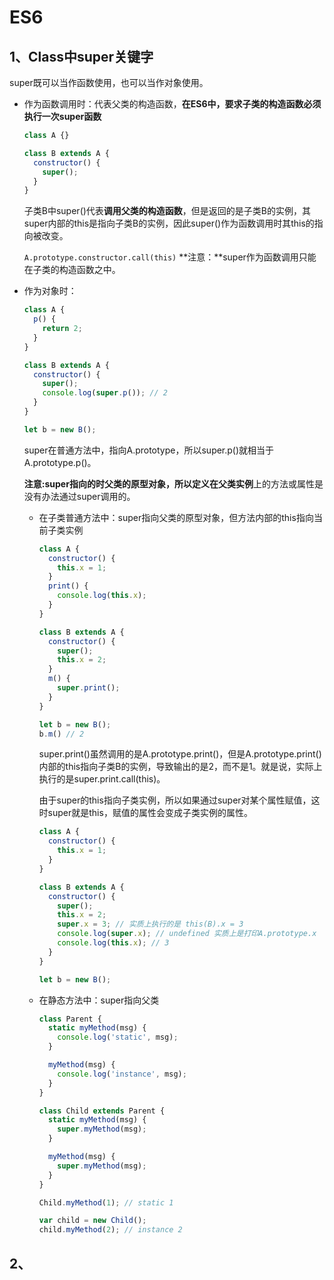 # ES6

## 1、Class中super关键字

super既可以当作函数使用，也可以当作对象使用。

* 作为函数调用时：代表父类的构造函数，**在ES6中，要求子类的构造函数必须执行一次super函数**

  ```javascript
  class A {}
  
  class B extends A {
    constructor() {
      super();
    }
  }
  ```

  子类B中super()代表**调用父类的构造函数**，但是返回的是子类B的实例，其super内部的this是指向子类B的实例，因此super()作为函数调用时其this的指向被改变。

  `A.prototype.constructor.call(this)`
  **注意：**super作为函数调用只能在子类的构造函数之中。

* 作为对象时：

  ```javascript
  class A {
    p() {
      return 2;
    }
  }
  
  class B extends A {
    constructor() {
      super();
      console.log(super.p()); // 2
    }
  }
  
  let b = new B();
  ```

  super在普通方法中，指向A.prototype，所以super.p()就相当于A.prototype.p()。

  **注意:**super指向的时父类的原型对象，所以定义在**父类实例**上的方法或属性是没有办法通过super调用的。

  * 在子类普通方法中：super指向父类的原型对象，但方法内部的this指向当前子类实例

    ```javascript
    class A {
      constructor() {
        this.x = 1;
      }
      print() {
        console.log(this.x);
      }
    }
    
    class B extends A {
      constructor() {
        super();
        this.x = 2;
      }
      m() {
        super.print();
      }
    }
    
    let b = new B();
    b.m() // 2
    ```

    super.print()虽然调用的是A.prototype.print()，但是A.prototype.print()内部的this指向子类B的实例，导致输出的是2，而不是1。就是说，实际上执行的是super.print.call(this)。

    由于super的this指向子类实例，所以如果通过super对某个属性赋值，这时super就是this，赋值的属性会变成子类实例的属性。

    ```javascript
    class A {
      constructor() {
        this.x = 1;
      }
    }
    
    class B extends A {
      constructor() {
        super();
        this.x = 2;
        super.x = 3; // 实质上执行的是 this(B).x = 3
        console.log(super.x); // undefined 实质上是打印A.prototype.x
        console.log(this.x); // 3
      }
    }
    
    let b = new B();
    ```

  * 在静态方法中：super指向父类

    ```javascript
    class Parent {
      static myMethod(msg) {
        console.log('static', msg);
      }
    
      myMethod(msg) {
        console.log('instance', msg);
      }
    }
    
    class Child extends Parent {
      static myMethod(msg) {
        super.myMethod(msg);
      }
    
      myMethod(msg) {
        super.myMethod(msg);
      }
    }
    
    Child.myMethod(1); // static 1
    
    var child = new Child();
    child.myMethod(2); // instance 2
    ```

## 2、

